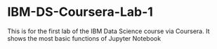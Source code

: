 # IBM-DS-Coursera-Lab-1
This is for the first lab of the IBM Data Science course via Coursera. It shows the most basic functions of Jupyter Notebook
